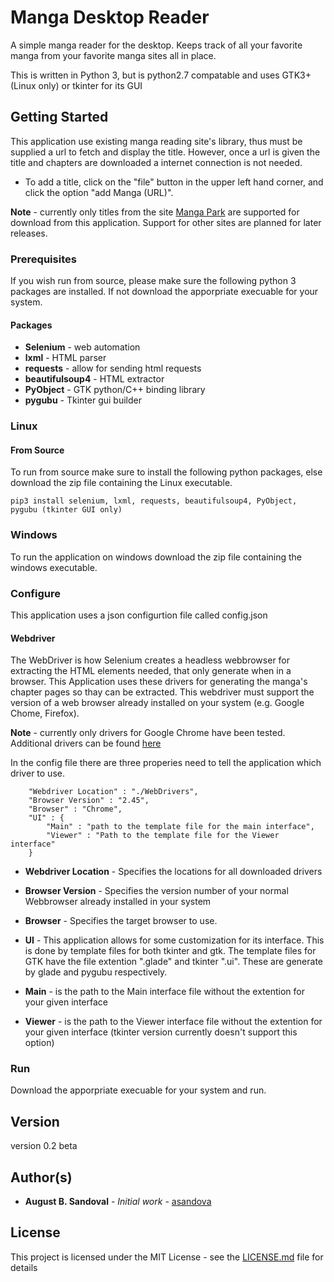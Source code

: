 # Manga Desktop Reader

A simple manga reader for the desktop. Keeps track of all your favorite manga from your favorite manga sites all in place.

This is written in Python 3, but is python2.7 compatable and uses GTK3+(Linux only) or tkinter for its GUI

## Getting Started

This application use existing manga reading site's library, thus must be supplied a url to fetch and display the title. However, once a url is given the title and chapters are downloaded a internet connection is not needed.

* To add a title, click on the "file" button in the upper left hand corner, and click the option "add Manga (URL)".

**Note** - currently only titles from the site [Manga Park](https://mangapark.net) are supported for download from this application. Support for other sites are planned for later releases.

### Prerequisites

If you wish run from source, please make sure the following python 3 packages are installed. If not download the apporpriate execuable for your system.

#### Packages
* **Selenium** - web automation
* **lxml** - HTML parser
* **requests** - allow for sending html requests
* **beautifulsoup4** - HTML extractor
* **PyObject** - GTK python/C++ binding library
* **pygubu** - Tkinter gui builder
### Linux

#### From Source
To run from source make sure to install the following python packages, else download the zip file containing the Linux executable.

```
pip3 install selenium, lxml, requests, beautifulsoup4, PyObject, pygubu (tkinter GUI only)
```
### Windows

To run the application on windows download the zip file containing the windows executable.

### Configure
This application uses a json configurtion file called config.json

#### Webdriver
The WebDriver is how Selenium creates a headless webbrowser for extracting the HTML elements needed, that only generate when in a browser. This Application uses these drivers for generating the manga's chapter pages so thay can be extracted. 
This webdriver must support the version of a web browser already installed on your system (e.g. Google Chome, Firefox).

**Note** - currently only drivers for Google Chrome have been tested.
Additional drivers can be found [here](https://selenium.dev/downloads/)

In the config file there are three properies need to tell the application which driver to use.
```
    "Webdriver Location" : "./WebDrivers",
    "Browser Version" : "2.45",
    "Browser" : "Chrome",
    "UI" : {
        "Main" : "path to the template file for the main interface",
        "Viewer" : "Path to the template file for the Viewer interface"
    }
```
* **Webdriver Location** - Specifies the locations for all downloaded drivers
* **Browser Version** - Specifies the version number of your normal Webbrowser already installed in your system
* **Browser** - Specifies the target browser to use.

* **UI** - This application allows for some customization for its interface. This is done by template files for both tkinter and gtk. The template files for GTK have the file extention ".glade" and tkinter ".ui". These are generate by glade and pygubu respectively.
* **Main** - is the path to the Main interface file without the extention for your given interface
* **Viewer** - is the path to the Viewer interface file without the extention for your given interface (tkinter version currently doesn't support this option)

### Run
Download the apporpriate execuable for your system and run.

## Version

version 0.2 beta

## Author(s)

* **August B. Sandoval** - *Initial work* - [asandova](https://gitlab.com/asandova)

## License

This project is licensed under the MIT License - see the [LICENSE.md](LICENSE.md) file for details
